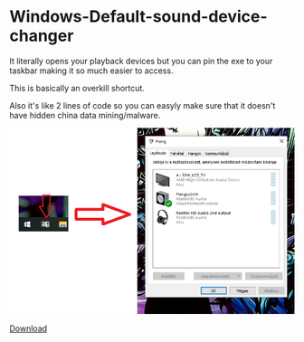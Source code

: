 # Windows-Default-sound-device-changer
It literally opens your playback devices but you can pin the exe to your taskbar making it so much easier to access.

This is basically an overkill shortcut.

Also it's like 2 lines of code so you can easyly make sure that it doesn't have hidden china data mining/malware.

![Wow, it actually works?!](wow.PNG)

[Download](https://github.com/Nevermind5214/Window-Default-sound-device-changer/raw/main/Sound/bin/Release/Sound.exe)
